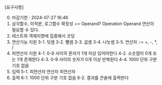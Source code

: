 [요구사항]

0. 마감기한 : 2024-07-27 16:46
1. 삼각함수, 미적분, 로그함수 확장성 => Operand? Operation Operand 연산이 필요할 수 있다.
2. 테스트와 객체지향에 집중해서 코딩
3. 연산기능 지원
   3-1. 덧셈
   3-2. 뺄셈
   3-3. 곱셈
   3-4. 나눗셈
   3-5. 연산자 ::= +, -, *, /
4. 피연산자 지원
   4-1. 0-9 사이의 문자가 1개 이상 있어야한다
   4-2. 소숫점이 0개 또는 1개 존재한다
   4-3. 0-9 사이의 숫자가 0개 이상 반복된다
   4-4. 1000 단위 구분 기호 없음
5. 입력
   5-1. 피연산자 연산자 피연산자
6. 출력
   6-1. 1000 단위 구분 기호 없음
   6-2. 결과를 콘솔에 출력한다
